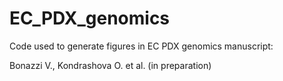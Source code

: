 # EC_PDX_genomics
Code used to generate figures in EC PDX genomics manuscript:

Bonazzi V., Kondrashova O. et al. (in preparation)
